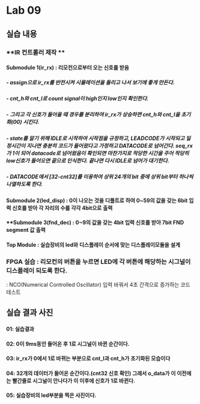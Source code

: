 # Lab 09

## 실습 내용

### **IR 컨트롤러 제작 **

#### **Submodule 1(ir_rx)** : 리모컨으로부터 오는 신호를 받음
##### - assign으로  ir_rx를 반전시켜 시뮬레이션을 돌리고 나서 보기에 좋게 만든다.
##### - cnt_h와 cnt_l로 count signal이 high인지 low인지 확인한다.
##### - 그리고 각 신호가 들어올 때 경우를 분리하여 ir_rx가 상승하면 cnt_h와 cnt_l을 초기화(00) 시킨다.
##### -  state를 알기 위해 IDLE로 시작하여 시작점을 규정하고, LEADCODE가 시작되고 일정시간이 지나면 충분히 코드가 들어왔다고 가정하고 DATACODE로 넘어간다. seq_rx가 1이 되어 datacode로 넘어왔음이 확인되면 마찬가지로 적당한 시간을 주어 적당히 low신호가 들어오면 끝으로 인식한다. 끝나면 다시 IDLE로 넘어가 대기한다.
##### - DATACODE에서 [32-cnt32]를 이용하여 상위 24개의 bit 중에 상위 bit부터 하나씩 나열하도록 한다.

#### **Submodule 2(led_disp)** : 0이 나오는 것을 디폴트로 하여 0~59의 값을 갖는 6bit 입력 신호를 받아 각 자리의 수를 각각 4bit으로 출력

#### **Submodule 3(fnd_dec) : 0~9의 값을 갖는 4bit 입력 신호를 받아 7bit FND segment 값 출력

#### **Top Module** : 실습장비의  led와 디스플레이 순서에 맞는 디스플레이모듈을 설계

### FPGA 실습 : 리모컨의 버튼을 누르면 LED에 각 버튼에 해당하는 시그널이 디스플레이 되도록 한다.

: NCO(Numerical Controlled Oscillator) 입력 바꿔서 4초 간격으로 증가하는 코드 테스트

## 실습 결과 사진

#### 01: 실습결과

#### 02: 0이 9ms동안 들어온 후 1로 시그널이 바뀐 순간이다.

#### 03: ir_rx가 0에서 1로 바뀌는 부분으로 cnt_l과 cnt_h가 초기화된 모습이다

#### 04: 32개의 데이터가 들어온 순간이다.(cnt32 신호 확인) 그래서 o_data가 이 이전에는 빨간줄로 시그널이 안나다가 이 이후에 신호가 1로 바뀐다.

#### 05: 실습장비의 led부분을 찍은 사진이다.

<!--stackedit_data:
eyJoaXN0b3J5IjpbMjAwMzU2ODUzM119
-->